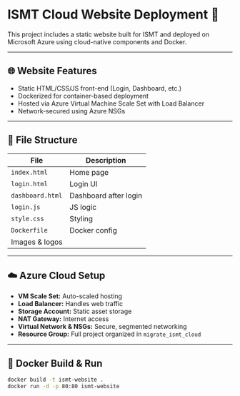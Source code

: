 # ISMT Cloud Website Deployment 🚀

This project includes a static website built for ISMT and deployed on Microsoft Azure using cloud-native components and Docker.

---

## 🌐 Website Features
- Static HTML/CSS/JS front-end (Login, Dashboard, etc.)
- Dockerized for container-based deployment
- Hosted via Azure Virtual Machine Scale Set with Load Balancer
- Network-secured using Azure NSGs

---

## 📁 File Structure

| File | Description |
|------|-------------|
| `index.html` | Home page |
| `login.html` | Login UI |
| `dashboard.html` | Dashboard after login |
| `login.js` | JS logic |
| `style.css` | Styling |
| `Dockerfile` | Docker config |
| Images & logos |

---

## ☁️ Azure Cloud Setup

- **VM Scale Set:** Auto-scaled hosting
- **Load Balancer:** Handles web traffic
- **Storage Account:** Static asset storage
- **NAT Gateway:** Internet access
- **Virtual Network & NSGs:** Secure, segmented networking
- **Resource Group:** Full project organized in `migrate_ismt_cloud`

---

## 🐳 Docker Build & Run

```bash
docker build -t ismt-website .
docker run -d -p 80:80 ismt-website
